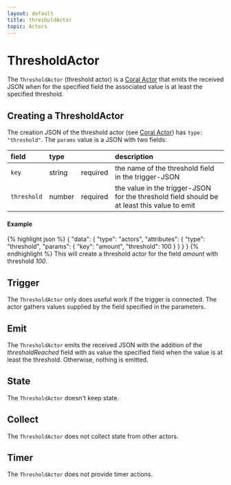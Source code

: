 ```yaml
---
layout: default
title: thresholdActor
topic: Actors
---
```

<!--
   Licensed to the Apache Software Foundation (ASF) under one or more
   contributor license agreements.  See the NOTICE file distributed with
   this work for additional information regarding copyright ownership.
   The ASF licenses this file to You under the Apache License, Version 2.0
   (the "License"); you may not use this file except in compliance with
   the License.  You may obtain a copy of the License at

       http://www.apache.org/licenses/LICENSE-2.0

   Unless required by applicable law or agreed to in writing, software
   distributed under the License is distributed on an "AS IS" BASIS,
   WITHOUT WARRANTIES OR CONDITIONS OF ANY KIND, either express or implied.
   See the License for the specific language governing permissions and
   limitations under the License.
-->

# ThresholdActor
The `ThresholdActor` (threshold actor) is a [Coral Actor](/actors/overview/) that emits the received JSON when for the specified field the associated value is at least the specified threshold.

## Creating a ThresholdActor
The creation JSON of the threshold actor (see [Coral Actor](/actors/overview/)) has `type: "threshold"`.
The `params` value is a JSON with two fields:

field  | type |    | description
:----- | :---- | :--- | :------------
`key` | string | required | the name of the threshold field in the trigger-JSON
`threshold` | number | required | the value in the trigger-JSON for the threshold field should be at least this value to emit

#### Example
{% highlight json %}
{
  "data": {
    "type": "actors",
    "attributes": {
      "type": "threshold",
      "params": {
        "key": "amount",
        "threshold": 100
      }
    }
  }
}
{% endhighlight %}
This will create a threshold actor for the field _amount_ with threshold _100_.

## Trigger
The `ThresholdActor` only does useful work if the trigger is connected.
The actor gathers values supplied by the field specified in the parameters.

## Emit
The `ThresholdActor` emits the received JSON with the addition of the _thresholdReached_ field with as value the specified field when the value is at least the threshold. Otherwise, nothing is emitted.

## State
The `ThresholdActor` doesn't keep state.

## Collect
The `ThresholdActor` does not collect state from other actors.

## Timer
The `ThresholdActor` does not provide timer actions.